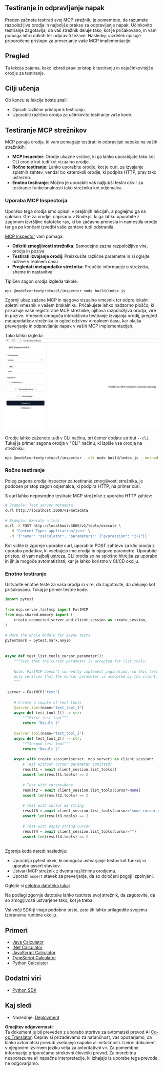 <!--
CO_OP_TRANSLATOR_METADATA:
{
  "original_hash": "4e34e34e84f013e73c7eaa6d09884756",
  "translation_date": "2025-07-13T22:04:34+00:00",
  "source_file": "03-GettingStarted/08-testing/README.md",
  "language_code": "sl"
}
-->
## Testiranje in odpravljanje napak

Preden začnete testirati svoj MCP strežnik, je pomembno, da razumete razpoložljiva orodja in najboljše prakse za odpravljanje napak. Učinkovito testiranje zagotavlja, da vaš strežnik deluje tako, kot je pričakovano, in vam pomaga hitro odkriti ter odpraviti težave. Naslednji razdelek opisuje priporočene pristope za preverjanje vaše MCP implementacije.

## Pregled

Ta lekcija zajema, kako izbrati pravi pristop k testiranju in najučinkovitejše orodje za testiranje.

## Cilji učenja

Ob koncu te lekcije boste znali:

- Opisati različne pristope k testiranju.
- Uporabiti različna orodja za učinkovito testiranje vaše kode.

## Testiranje MCP strežnikov

MCP ponuja orodja, ki vam pomagajo testirati in odpravljati napake na vaših strežnikih:

- **MCP Inspector**: Orodje ukazne vrstice, ki ga lahko uporabljate tako kot CLI orodje kot tudi kot vizualno orodje.
- **Ročno testiranje**: Lahko uporabite orodje, kot je curl, za izvajanje spletnih zahtev, vendar bo katerokoli orodje, ki podpira HTTP, prav tako ustrezno.
- **Enotno testiranje**: Možno je uporabiti vaš najljubši testni okvir za testiranje funkcionalnosti tako strežnika kot odjemalca.

### Uporaba MCP Inspectorja

Uporabo tega orodja smo opisali v prejšnjih lekcijah, a poglejmo ga na splošno. Gre za orodje, napisano v Node.js, ki ga lahko uporabite z zagonom izvršljive datoteke `npx`, ki bo začasno prenesla in namestila orodje ter ga po končani izvedbi vaše zahteve tudi odstranila.

[MCP Inspector](https://github.com/modelcontextprotocol/inspector) vam pomaga:

- **Odkriti zmogljivosti strežnika**: Samodejno zazna razpoložljive vire, orodja in pozive
- **Testirati izvajanje orodij**: Preizkusite različne parametre in si oglejte odzive v realnem času
- **Pregledati metapodatke strežnika**: Preučite informacije o strežniku, sheme in nastavitve

Tipičen zagon orodja izgleda takole:

```bash
npx @modelcontextprotocol/inspector node build/index.js
```

Zgornji ukaz zažene MCP in njegovo vizualno vmesnik ter odpre lokalni spletni vmesnik v vašem brskalniku. Pričakujete lahko nadzorno ploščo, ki prikazuje vaše registrirane MCP strežnike, njihova razpoložljiva orodja, vire in pozive. Vmesnik omogoča interaktivno testiranje izvajanja orodij, pregled metapodatkov strežnika in ogled odzivov v realnem času, kar olajša preverjanje in odpravljanje napak v vaših MCP implementacijah.

Tako lahko izgleda: ![Inspector](../../../../translated_images/connect.141db0b2bd05f096fb1dd91273771fd8b2469d6507656c3b0c9df4b3c5473929.sl.png)

Orodje lahko zaženete tudi v CLI načinu, pri čemer dodate atribut `--cli`. Tukaj je primer zagona orodja v "CLI" načinu, ki izpiše vsa orodja na strežniku:

```sh
npx @modelcontextprotocol/inspector --cli node build/index.js --method tools/list
```

### Ročno testiranje

Poleg zagona orodja inspector za testiranje zmogljivosti strežnika, je podoben pristop zagon odjemalca, ki podpira HTTP, na primer curl.

S curl lahko neposredno testirate MCP strežnike z uporabo HTTP zahtev:

```bash
# Example: Test server metadata
curl http://localhost:3000/v1/metadata

# Example: Execute a tool
curl -X POST http://localhost:3000/v1/tools/execute \
  -H "Content-Type: application/json" \
  -d '{"name": "calculator", "parameters": {"expression": "2+2"}}'
```

Kot vidite iz zgornje uporabe curl, uporabite POST zahtevo za klic orodja z uporabo podatkov, ki vsebujejo ime orodja in njegove parametre. Uporabite pristop, ki vam najbolj ustreza. CLI orodja so na splošno hitrejša za uporabo in jih je mogoče avtomatizirati, kar je lahko koristno v CI/CD okolju.

### Enotno testiranje

Ustvarite enotne teste za vaša orodja in vire, da zagotovite, da delujejo kot pričakovano. Tukaj je primer testne kode.

```python
import pytest

from mcp.server.fastmcp import FastMCP
from mcp.shared.memory import (
    create_connected_server_and_client_session as create_session,
)

# Mark the whole module for async tests
pytestmark = pytest.mark.anyio


async def test_list_tools_cursor_parameter():
    """Test that the cursor parameter is accepted for list_tools.

    Note: FastMCP doesn't currently implement pagination, so this test
    only verifies that the cursor parameter is accepted by the client.
    """

 server = FastMCP("test")

    # Create a couple of test tools
    @server.tool(name="test_tool_1")
    async def test_tool_1() -> str:
        """First test tool"""
        return "Result 1"

    @server.tool(name="test_tool_2")
    async def test_tool_2() -> str:
        """Second test tool"""
        return "Result 2"

    async with create_session(server._mcp_server) as client_session:
        # Test without cursor parameter (omitted)
        result1 = await client_session.list_tools()
        assert len(result1.tools) == 2

        # Test with cursor=None
        result2 = await client_session.list_tools(cursor=None)
        assert len(result2.tools) == 2

        # Test with cursor as string
        result3 = await client_session.list_tools(cursor="some_cursor_value")
        assert len(result3.tools) == 2

        # Test with empty string cursor
        result4 = await client_session.list_tools(cursor="")
        assert len(result4.tools) == 2
    
```

Zgornja koda naredi naslednje:

- Uporablja pytest okvir, ki omogoča ustvarjanje testov kot funkcij in uporabo assert stavkov.
- Ustvari MCP strežnik z dvema različnima orodjema.
- Uporabi `assert` stavek za preverjanje, da so določeni pogoji izpolnjeni.

Oglejte si [celotno datoteko tukaj](https://github.com/modelcontextprotocol/python-sdk/blob/main/tests/client/test_list_methods_cursor.py)

Na podlagi zgornje datoteke lahko testirate svoj strežnik, da zagotovite, da so zmogljivosti ustvarjene tako, kot je treba.

Vsi večji SDK-ji imajo podobne teste, zato jih lahko prilagodite svojemu izbranemu runtime okolju.

## Primeri

- [Java Calculator](../samples/java/calculator/README.md)
- [.Net Calculator](../../../../03-GettingStarted/samples/csharp)
- [JavaScript Calculator](../samples/javascript/README.md)
- [TypeScript Calculator](../samples/typescript/README.md)
- [Python Calculator](../../../../03-GettingStarted/samples/python)

## Dodatni viri

- [Python SDK](https://github.com/modelcontextprotocol/python-sdk)

## Kaj sledi

- Naslednje: [Deployment](../09-deployment/README.md)

**Omejitev odgovornosti**:  
Ta dokument je bil preveden z uporabo storitve za avtomatski prevod AI [Co-op Translator](https://github.com/Azure/co-op-translator). Čeprav si prizadevamo za natančnost, vas opozarjamo, da lahko avtomatski prevodi vsebujejo napake ali netočnosti. Izvirni dokument v njegovem izvirnem jeziku velja za avtoritativni vir. Za pomembne informacije priporočamo strokovni človeški prevod. Za morebitna nesporazume ali napačne interpretacije, ki izhajajo iz uporabe tega prevoda, ne odgovarjamo.